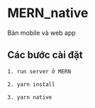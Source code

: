 # MERN_native
Bản mobile và web app

## Các bước cài đặt
``` bash
1. run server ở MERN

2. yarn install

3. yarn native

```